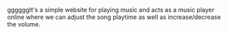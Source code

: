ggggggIt's a simple website for playing music and acts as a music player online where we can adjust the song playtime as well as increase/decrease the volume.
